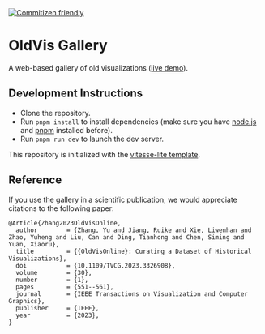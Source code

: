 <a href="http://commitizen.github.io/cz-cli/">
    <img alt="Commitizen friendly" src="https://img.shields.io/badge/commitizen-friendly-brightgreen.svg">
</a>

# OldVis Gallery

A web-based gallery of old visualizations ([live demo](https://oldvis.github.io/gallery/)).

## Development Instructions

- Clone the repository.
- Run `pnpm install` to install dependencies (make sure you have [node.js](https://nodejs.org/) and [pnpm](https://pnpm.io/) installed before).
- Run `pnpm run dev` to launch the dev server.

This repository is initialized with the [vitesse-lite template](https://github.com/antfu/vitesse-lite).

## Reference

If you use the gallery in a scientific publication, we would appreciate citations to the following paper:

```
@Article{Zhang2023OldVisOnline,
  author        = {Zhang, Yu and Jiang, Ruike and Xie, Liwenhan and Zhao, Yuheng and Liu, Can and Ding, Tianhong and Chen, Siming and Yuan, Xiaoru},
  title         = {{OldVisOnline}: Curating a Dataset of Historical Visualizations},
  doi           = {10.1109/TVCG.2023.3326908},
  volume        = {30},
  number        = {1},
  pages         = {551--561},
  journal       = {IEEE Transactions on Visualization and Computer Graphics},
  publisher     = {IEEE},
  year          = {2023},
}
```

